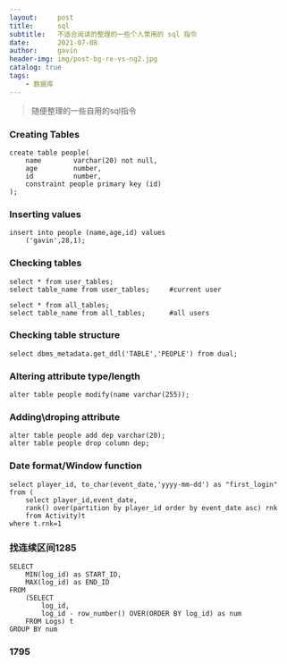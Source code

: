 ```yaml
---
layout:     post
title:      sql
subtitle:   不适合阅读的整理的一些个人常用的 sql 指令
date:       2021-07-08
author:     gavin
header-img: img/post-bg-re-vs-ng2.jpg
catalog: true
tags:
    - 数据库
---
```


>随便整理的一些自用的sql指令

### Creating Tables

```
create table people(
    name        varchar(20) not null,
    age         number,
    id          number,
    constraint people primary key (id)
);
```

### Inserting values

```
insert into people (name,age,id) values
    ('gavin',28,1);
```

### Checking tables

```
select * from user_tables;
select table_name from user_tables;     #current user

select * from all_tables;
select table_name from all_tables;      #all users
```

### Checking table structure
```
select dbms_metadata.get_ddl('TABLE','PEOPLE') from dual;
```

### Altering attribute type/length
```
alter table people modify(name varchar(255));
```

### Adding\droping attribute
```
alter table people add dep varchar(20);
alter table people drop column dep;
```
### Date format/Window function
```
select player_id, to_char(event_date,'yyyy-mm-dd') as "first_login"
from (
    select player_id,event_date,
    rank() over(partition by player_id order by event_date asc) rnk
    from Activity)t
where t.rnk=1
```




### 找连续区间1285

```
SELECT
    MIN(log_id) as START_ID,
    MAX(log_id) as END_ID
FROM
    (SELECT
        log_id, 
        log_id - row_number() OVER(ORDER BY log_id) as num
    FROM Logs) t
GROUP BY num
```


### 1795

